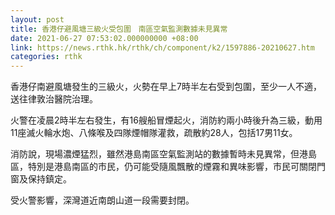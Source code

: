 ```yaml
---
layout: post
title: 香港仔避風塘三級火受包圍　南區空氣監測數據未見異常
date: 2021-06-27 07:53:02.000000000 +08:00
link: https://news.rthk.hk/rthk/ch/component/k2/1597886-20210627.htm
categories: rthk
---
```


香港仔南避風塘發生的三級火，火勢在早上7時半左右受到包圍，至少一人不適，送往律敦治醫院治理。

火警在凌晨2時半左右發生，有16艘船冒煙起火，消防約兩小時後升為三級，動用11座滅火輪水炮、八條喉及四隊煙帽隊灌救，疏散約28人，包括17男11女。

消防說，現場濃煙猛烈，雖然港島南區空氣監測站的數據暫時未見異常，但港島區，特別是港島南區的市民，仍可能受隨風飄散的煙霧和異味影響，市民可關閉門窗及保持鎮定。

受火警影響，深灣道近南朗山道一段需要封閉。

